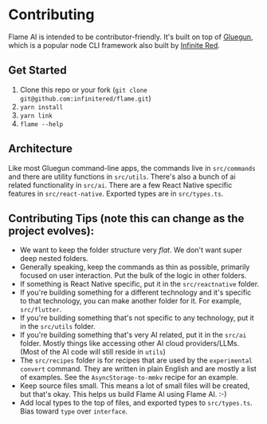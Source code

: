 # Contributing

Flame AI is intended to be contributor-friendly. It's built on top of [Gluegun](https://github.com/infinitered/gluegun), which is a popular node CLI framework also built by [Infinite Red](https://infinite.red).

## Get Started

1. Clone this repo or your fork (`git clone git@github.com:infinitered/flame.git`)
2. `yarn install`
3. `yarn link`
4. `flame --help`

## Architecture

Like most Gluegun command-line apps, the commands live in `src/commands` and there are utility functions in `src/utils`. There's also a bunch of ai related functionality in `src/ai`. There are a few React Native specific features in `src/react-native`. Exported types are in `src/types.ts`.

## Contributing Tips (note this can change as the project evolves):

- We want to keep the folder structure very _flat_. We don't want super deep nested folders.
- Generally speaking, keep the commands as thin as possible, primarily focused on user interaction. Put the bulk of the logic in other folders.
- If something is React Native specific, put it in the `src/reactnative` folder.
- If you're building something for a different technology and it's specific to that technology, you can make another folder for it. For example, `src/flutter`.
- If you're building something that's not specific to any technology, put it in the `src/utils` folder.
- If you're building something that's very AI related, put it in the `src/ai` folder. Mostly things like accessing other AI cloud providers/LLMs. (Most of the AI code will still reside in `utils`)
- The `src/recipes` folder is for recipes that are used by the `experimental convert` command. They are written in plain English and are mostly a list of examples. See the `AsyncStorage-to-mmkv` recipe for an example.
- Keep source files small. This means a lot of small files will be created, but that's okay. This helps us build Flame AI using Flame AI. :-)
- Add local types to the top of files, and exported types to `src/types.ts`. Bias toward `type` over `interface`.
